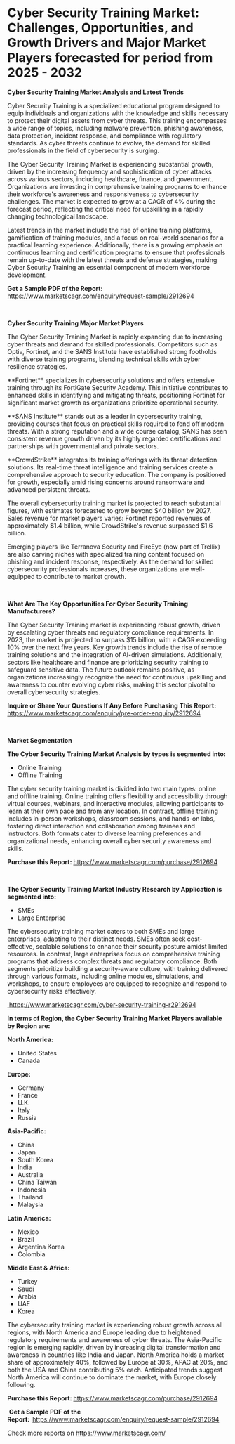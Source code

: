 <p><h1>Cyber Security Training Market: Challenges, Opportunities, and Growth Drivers and Major Market Players forecasted for period from 2025 - 2032</h1></p><p><strong>Cyber Security Training Market Analysis and Latest Trends</strong></p>
<p><p>Cyber Security Training is a specialized educational program designed to equip individuals and organizations with the knowledge and skills necessary to protect their digital assets from cyber threats. This training encompasses a wide range of topics, including malware prevention, phishing awareness, data protection, incident response, and compliance with regulatory standards. As cyber threats continue to evolve, the demand for skilled professionals in the field of cybersecurity is surging.</p><p>The Cyber Security Training Market is experiencing substantial growth, driven by the increasing frequency and sophistication of cyber attacks across various sectors, including healthcare, finance, and government. Organizations are investing in comprehensive training programs to enhance their workforce's awareness and responsiveness to cybersecurity challenges. The market is expected to grow at a CAGR of 4% during the forecast period, reflecting the critical need for upskilling in a rapidly changing technological landscape.</p><p>Latest trends in the market include the rise of online training platforms, gamification of training modules, and a focus on real-world scenarios for a practical learning experience. Additionally, there is a growing emphasis on continuous learning and certification programs to ensure that professionals remain up-to-date with the latest threats and defense strategies, making Cyber Security Training an essential component of modern workforce development.</p></p>
<p><strong>Get a Sample PDF of the Report:&nbsp;</strong> <a href="https://www.marketscagr.com/enquiry/request-sample/2912694?utm_campaign=2955&utm_medium=2&utm_source=Github&utm_content=ia&utm_term=12032025&utm_id=cyber-security-training">https://www.marketscagr.com/enquiry/request-sample/2912694</a></p>
<p>&nbsp;</p>
<p><strong>Cyber Security Training Major Market Players</strong></p>
<p><p>The Cyber Security Training Market is rapidly expanding due to increasing cyber threats and demand for skilled professionals. Competitors such as Optiv, Fortinet, and the SANS Institute have established strong footholds with diverse training programs, blending technical skills with cyber resilience strategies.</p><p>**Fortinet** specializes in cybersecurity solutions and offers extensive training through its FortiGate Security Academy. This initiative contributes to enhanced skills in identifying and mitigating threats, positioning Fortinet for significant market growth as organizations prioritize operational security.</p><p>**SANS Institute** stands out as a leader in cybersecurity training, providing courses that focus on practical skills required to fend off modern threats. With a strong reputation and a wide course catalog, SANS has seen consistent revenue growth driven by its highly regarded certifications and partnerships with governmental and private sectors.</p><p>**CrowdStrike** integrates its training offerings with its threat detection solutions. Its real-time threat intelligence and training services create a comprehensive approach to security education. The company is positioned for growth, especially amid rising concerns around ransomware and advanced persistent threats.</p><p>The overall cybersecurity training market is projected to reach substantial figures, with estimates forecasted to grow beyond $40 billion by 2027. Sales revenue for market players varies: Fortinet reported revenues of approximately $1.4 billion, while CrowdStrike's revenue surpassed $1.6 billion.</p><p>Emerging players like Terranova Security and FireEye (now part of Trellix) are also carving niches with specialized training content focused on phishing and incident response, respectively. As the demand for skilled cybersecurity professionals increases, these organizations are well-equipped to contribute to market growth.</p></p>
<p>&nbsp;</p>
<p><strong>What Are The Key Opportunities For Cyber Security Training Manufacturers?</strong></p>
<p><p>The Cyber Security Training market is experiencing robust growth, driven by escalating cyber threats and regulatory compliance requirements. In 2023, the market is projected to surpass $15 billion, with a CAGR exceeding 10% over the next five years. Key growth trends include the rise of remote training solutions and the integration of AI-driven simulations. Additionally, sectors like healthcare and finance are prioritizing security training to safeguard sensitive data. The future outlook remains positive, as organizations increasingly recognize the need for continuous upskilling and awareness to counter evolving cyber risks, making this sector pivotal to overall cybersecurity strategies.</p></p>
<p><strong>Inquire or Share Your Questions If Any Before Purchasing This Report:</strong> <a href="https://www.marketscagr.com/enquiry/pre-order-enquiry/2912694?utm_campaign=2955&utm_medium=2&utm_source=Github&utm_content=ia&utm_term=12032025&utm_id=cyber-security-training">https://www.marketscagr.com/enquiry/pre-order-enquiry/2912694</a></p>
<p>&nbsp;</p>
<p><strong>Market Segmentation</strong></p>
<p><strong>The Cyber Security Training Market Analysis by types is segmented into:</strong></p>
<p><ul><li>Online Training</li><li>Offline Training</li></ul></p>
<p><p>The cyber security training market is divided into two main types: online and offline training. Online training offers flexibility and accessibility through virtual courses, webinars, and interactive modules, allowing participants to learn at their own pace and from any location. In contrast, offline training includes in-person workshops, classroom sessions, and hands-on labs, fostering direct interaction and collaboration among trainees and instructors. Both formats cater to diverse learning preferences and organizational needs, enhancing overall cyber security awareness and skills.</p></p>
<p><strong>Purchase this Report:&nbsp;</strong><a href="https://www.marketscagr.com/purchase/2912694?utm_campaign=2955&utm_medium=2&utm_source=Github&utm_content=ia&utm_term=12032025&utm_id=cyber-security-training">https://www.marketscagr.com/purchase/2912694</a></p>
<p>&nbsp;</p>
<p><strong>The Cyber Security Training Market Industry Research by Application is segmented into:</strong></p>
<p><ul><li>SMEs</li><li>Large Enterprise</li></ul></p>
<p><p>The cybersecurity training market caters to both SMEs and large enterprises, adapting to their distinct needs. SMEs often seek cost-effective, scalable solutions to enhance their security posture amidst limited resources. In contrast, large enterprises focus on comprehensive training programs that address complex threats and regulatory compliance. Both segments prioritize building a security-aware culture, with training delivered through various formats, including online modules, simulations, and workshops, to ensure employees are equipped to recognize and respond to cybersecurity risks effectively.</p></p>
<p><a href="https://www.marketscagr.com/cyber-security-training-r2912694?utm_campaign=2955&utm_medium=2&utm_source=Github&utm_content=ia&utm_term=12032025&utm_id=cyber-security-training">&nbsp;https://www.marketscagr.com/cyber-security-training-r2912694</a></p>
<p><strong>In terms of Region, the Cyber Security Training Market Players available by Region are:</strong></p>
<p>
    <p> <strong> North America: </strong>
        <ul>
            <li>United States</li>
            <li>Canada</li>
        </ul>
        </p> 
    <p> <strong> Europe: </strong>
        <ul>
            <li>Germany</li>
            <li>France</li>
            <li>U.K.</li>
            <li>Italy</li>
            <li>Russia</li>
        </ul>
        </p> 
    <p> <strong> Asia-Pacific: </strong>
        <ul>
            <li>China</li>
            <li>Japan</li>
            <li>South Korea</li>
            <li>India</li>
            <li>Australia</li>
            <li>China Taiwan</li>
            <li>Indonesia</li>
            <li>Thailand</li>
            <li>Malaysia</li>
        </ul>
        </p> 
    <p> <strong> Latin America: </strong>
        <ul>
            <li>Mexico</li>
            <li>Brazil</li>
            <li>Argentina Korea</li>
            <li>Colombia</li>
        </ul>
        </p> 
    <p> <strong> Middle East & Africa: </strong>
        <ul>
            <li>Turkey</li>
            <li>Saudi</li>
            <li>Arabia</li>
            <li>UAE</li>
            <li>Korea</li>
        </ul>
    </p>
    </p>
<p><p>The cybersecurity training market is experiencing robust growth across all regions, with North America and Europe leading due to heightened regulatory requirements and awareness of cyber threats. The Asia-Pacific region is emerging rapidly, driven by increasing digital transformation and awareness in countries like India and Japan. North America holds a market share of approximately 40%, followed by Europe at 30%, APAC at 20%, and both the USA and China contributing 5% each. Anticipated trends suggest North America will continue to dominate the market, with Europe closely following.</p></p>
<p><strong>Purchase this Report: </strong><a href="https://www.marketscagr.com/purchase/2912694?utm_campaign=2955&utm_medium=2&utm_source=Github&utm_content=ia&utm_term=12032025&utm_id=cyber-security-training">https://www.marketscagr.com/purchase/2912694</a></p>
<p>&nbsp;<strong>Get a Sample PDF of the Report:&nbsp;&nbsp;</strong><a href="https://www.marketscagr.com/enquiry/request-sample/2912694?utm_campaign=2955&utm_medium=2&utm_source=Github&utm_content=ia&utm_term=12032025&utm_id=cyber-security-training">https://www.marketscagr.com/enquiry/request-sample/2912694</a></p>
<p><strong></strong></p>
<p>Check more reports on <a href="https://www.marketscagr.com/?utm_campaign=2955&utm_medium=2&utm_source=Github&utm_content=ia&utm_term=12032025&utm_id=cyber-security-training">https://www.marketscagr.com/</a></p>